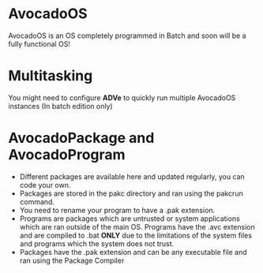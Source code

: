# AvocadoOS
AvocadoOS is an OS completely programmed in Batch and soon will be a fully functional OS!

# Multitasking
You might need to configure **ADVe** to quickly run multiple AvocadoOS instances (In batch edition only)

# AvocadoPackage and AvocadoProgram
- Different packages are available here and updated regularly, you can code your own.
- Packages are stored in the pakc directory and ran using the pakcrun command.
- You need to rename your program to have a .pak extension.
- Programs are packages which are untrusted or system applications which are ran outside of the main OS. Programs have the .avc extension and are compiled to .bat **ONLY** due to the limitations of the system files and programs which the system does not trust.
- Packages have the .pak extension and can be any executable file and ran using the Package Compiler
